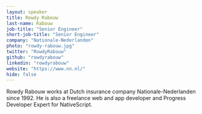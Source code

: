 ```yaml
---
layout: speaker
title: Rowdy Rabouw
last-name: Rabouw
job-title: "Senior Engineer"
short-job-title: "Senior Engineer"
company: "Nationale-Nederlanden"
photo: "rowdy-rabouw.jpg"
twitter: "RowdyRabouw"
github: "rowdyrabouw"
linkedin: "rowdyrabouw"
website: "https://www.nn.nl/"
hide: false
---
```


Rowdy Rabouw works at Dutch insurance company Nationale-Nederlanden since 1992. He is also a freelance web and app developer and Progress Developer Expert for NativeScript.